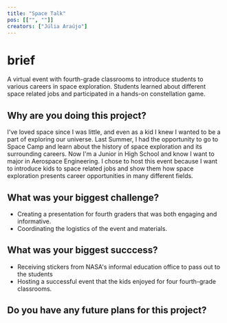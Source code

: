```yaml
---
title: "Space Talk"
pos: [["", ""]]
creators: ["Júlia Araújo"]
---
```


# brief
A virtual event with fourth-grade classrooms to introduce students to various careers in space exploration. Students learned about different space related jobs and participated in a hands-on constellation game. 

## Why are you doing this project?
I've loved space since I was little, and even as a kid I knew I wanted to be a part of exploring our universe. Last Summer, I had the opportunity to go to Space Camp and learn about the history of space exploration and its surrounding careers. Now I'm a Junior in High School and know I want to major in Aerospace Engineering. I chose to host this event because I want to introduce kids to space related jobs and show them how space exploration presents career opportunities in many different fields. 

## What was your biggest challenge?
- Creating a presentation for fourth graders that was both engaging and informative. 
- Coordinating the logistics of the event and materials.

## What was your biggest succcess?
- Receiving stickers from NASA's informal education office to pass out to the students
- Hosting a successful event that the kids enjoyed for four fourth-grade classrooms.

## Do you have any future plans for this project?